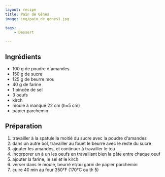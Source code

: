 ```yaml
---
layout: recipe
title: Pain de Gênes 
image: img/pain_de_genes1.jpg

tags:
    - Dessert

---
```



## Ingrédients
* 100 g de poudre d'amandes
* 150 g de sucre
* 125 g de beurre mou
* 40 g de farine
* 1 pincée de sel
* 3 oeufs
* kirch
* moule à manqué 22 cm (h=5 cm)
* papier parchemin

## Préparation

1. travailler à la spatule la moitié du sucre avec la poudre d'amandes
2. dans un autre bol, travailler au fouet le beurre avec le reste du sucre
3. ajouter les amandes, et continuer à travailler le tou
4. incorporer un à un les oeufs en travaillant bien la pâte entre chaque oeuf
5. ajouter la farine, le sel et le kirch
6. verser dans le moule, beurré et/ou garni de papier parchemin
7. cuire 40 min au four 350°F (170°C ou th 5)